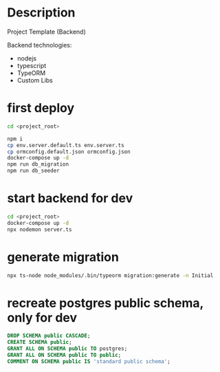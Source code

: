 # Description

Project Template (Backend)

Backend technologies:
+ nodejs
+ typescript
+ TypeORM
+ Custom Libs


# first deploy
```sh
cd <project_root>

npm i
cp env.server.default.ts env.server.ts
cp ormconfig.default.json ormconfig.json
docker-compose up -d
npm run db_migration
npm run db_seeder
```

# start backend for dev
```sh
cd <project_root>
docker-compose up -d
npx nodemon server.ts
```

# generate migration
```sh
npx ts-node node_modules/.bin/typeorm migration:generate -n Initial
```

# recreate postgres public schema, only for dev
```sql
DROP SCHEMA public CASCADE;
CREATE SCHEMA public;
GRANT ALL ON SCHEMA public TO postgres;
GRANT ALL ON SCHEMA public TO public;
COMMENT ON SCHEMA public IS 'standard public schema';
```
